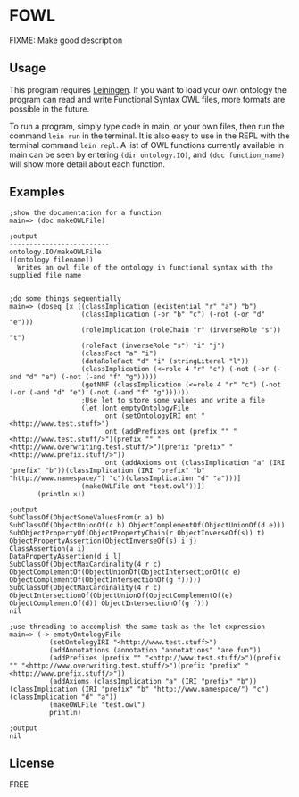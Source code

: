 # FOWL
FIXME: Make good description

## Usage
This program requires [Leiningen](https://leiningen.org/). If you want to load your own ontology the program can read and write Functional Syntax OWL files, more formats are possible in the future.

To run a program, simply type code in main, or your own files, then run the command `lein run` in the terminal. It is also easy to use in the REPL with the terminal command `lein repl`. A list of OWL functions currently available in main can be seen by entering `(dir ontology.IO)`, and `(doc function_name)` will show more detail about each function.

## Examples
```
;show the documentation for a function
main=> (doc makeOWLFile)

;output
-------------------------
ontology.IO/makeOWLFile
([ontology filename])
  Writes an owl file of the ontology in functional syntax with the supplied file name
  

;do some things sequentially
main=> (doseq [x [(classImplication (existential "r" "a") "b")
                  (classImplication (-or "b" "c") (-not (-or "d" "e")))
                  (roleImplication (roleChain "r" (inverseRole "s")) "t")
                  (roleFact (inverseRole "s") "i" "j")
                  (classFact "a" "i")
                  (dataRoleFact "d" "i" (stringLiteral "l"))
                  (classImplication (<=role 4 "r" "c") (-not (-or (-and "d" "e") (-not (-and "f" "g")))))
                  (getNNF (classImplication (<=role 4 "r" "c") (-not (-or (-and "d" "e") (-not (-and "f" "g"))))))
                  ;Use let to store some values and write a file
                  (let [ont emptyOntologyFile
                        ont (setOntologyIRI ont "<http://www.test.stuff>")
                        ont (addPrefixes ont (prefix "" "<http://www.test.stuff/>")(prefix "" "<http://www.overwriting.test.stuff/>")(prefix "prefix" "<http://www.prefix.stuff/>")) 
                        ont (addAxioms ont (classImplication "a" (IRI "prefix" "b"))(classImplication (IRI "prefix" "b" "http://www.namespace/") "c")(classImplication "d" "a")))]
                  (makeOWLFile ont "test.owl"))]]
       (println x))

;output
SubClassOf(ObjectSomeValuesFrom(r a) b)
SubClassOf(ObjectUnionOf(c b) ObjectComplementOf(ObjectUnionOf(d e)))
SubObjectPropertyOf(ObjectPropertyChain(r ObjectInverseOf(s)) t)
ObjectPropertyAssertion(ObjectInverseOf(s) i j)
ClassAssertion(a i)
DataPropertyAssertion(d i l)
SubClassOf(ObjectMaxCardinality(4 r c) ObjectComplementOf(ObjectUnionOf(ObjectIntersectionOf(d e) ObjectComplementOf(ObjectIntersectionOf(g f)))))
SubClassOf(ObjectMaxCardinality(4 r c) ObjectIntersectionOf(ObjectUnionOf(ObjectComplementOf(e) ObjectComplementOf(d)) ObjectIntersectionOf(g f)))
nil

;use threading to accomplish the same task as the let expression
main=> (-> emptyOntologyFile
          (setOntologyIRI "<http://www.test.stuff>")
          (addAnnotations (annotation "annotations" "are fun"))
          (addPrefixes (prefix "" "<http://www.test.stuff/>")(prefix "" "<http://www.overwriting.test.stuff/>")(prefix "prefix" "<http://www.prefix.stuff/>"))
          (addAxioms (classImplication "a" (IRI "prefix" "b"))(classImplication (IRI "prefix" "b" "http://www.namespace/") "c")(classImplication "d" "a"))
          (makeOWLFile "test.owl")
          println)

;output
nil
```

## License
FREE
